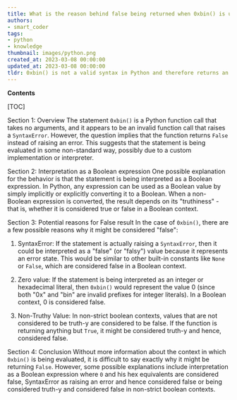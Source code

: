 ```yaml
---
title: What is the reason behind false being returned when 0xbin() is used in python?
authors:
- smart_coder
tags:
- python
- knowledge
thumbnail: images/python.png
created_at: 2023-03-08 00:00:00
updated_at: 2023-03-08 00:00:00
tldr: 0xbin() is not a valid syntax in Python and therefore returns an error, not a boolean value.
---
```


**Contents**

[TOC]

Section 1: Overview
The statement `0xbin()` is a Python function call that takes no arguments, and it appears to be an invalid function call that raises a `SyntaxError`. However, the question implies that the function returns `False` instead of raising an error. This suggests that the statement is being evaluated in some non-standard way, possibly due to a custom implementation or interpreter. 

Section 2: Interpretation as a Boolean expression
One possible explanation for the behavior is that the statement is being interpreted as a Boolean expression. In Python, any expression can be used as a Boolean value by simply implicitly or explicitly converting it to a Boolean. When a non-Boolean expression is converted, the result depends on its "truthiness" - that is, whether it is considered true or false in a Boolean context. 

Section 3: Potential reasons for False result
In the case of `0xbin()`, there are a few possible reasons why it might be considered "false": 

1. SyntaxError: If the statement is actually raising a `SyntaxError`, then it could be interpreted as a "false" (or "falsy") value because it represents an error state. This would be similar to other built-in constants like `None` or `False`, which are considered false in a Boolean context. 

2. Zero value: If the statement is being interpreted as an integer or hexadecimal literal, then `0xbin()` would represent the value 0 (since both "0x" and "bin" are invalid prefixes for integer literals). In a Boolean context, 0 is considered false. 

3. Non-Truthy Value: In non-strict boolean contexts, values that are not considered to be truth-y are considered to be false. If the function is returning anything but `True`, it might be considered truth-y and hence, considered false.  

Section 4: Conclusion
Without more information about the context in which `0xbin()` is being evaluated, it is difficult to say exactly why it might be returning `False`. However, some possible explanations include interpretation as a Boolean expression where `0` and his hex equivalents are considered false, SyntaxError as raising an error and hence considered false or being considered truth-y and considered false in non-strict boolean contexts.
